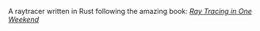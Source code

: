 A raytracer written in Rust following the amazing book: [_Ray Tracing in One Weekend_](https://raytracing.github.io/books/RayTracingInOneWeekend.html)